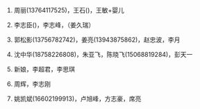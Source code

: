 
1. 周丽(13764117525)，王石()，王敏+婴儿
2. 李志臣()，李志峰，（姜久瑞）
3. 郭松影(13756782742)，姜亮(13943875862)，赵忠波，李月
4. 沈中华(18758226808)，朱亚飞，陈晓飞(15068819284)，彭天一
5. 新娘，李超君，李思琪
6. 周辉，李志刚


1. 姚凯斌(16602199913)，卢旭峰，方志豪，席亮
